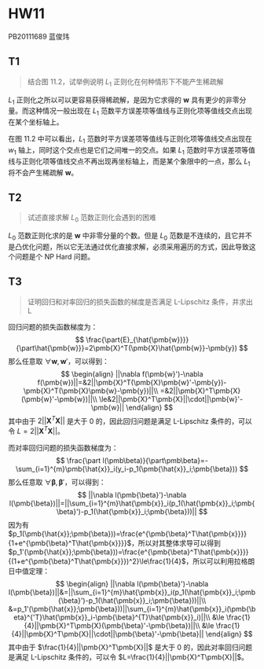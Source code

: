# HW11

PB20111689 蓝俊玮

## T1

> 结合图 11.2，试举例说明 $L_1$ 正则化在何种情形下不能产生稀疏解

$L_1$ 正则化之所以可以更容易获得稀疏解，是因为它求得的 $\pmb{w}$ 具有更少的非零分量。而这种情况一般出现在 $L_1$ 范数平方误差项等值线与正则化项等值线交点出现在某个坐标轴上。

在图 11.2 中可以看出，$L_1$ 范数时平方误差项等值线与正则化项等值线交点出现在 $w_1$ 轴上，同时这个交点也是它们之间唯一的交点。如果 $L_1$ 范数时平方误差项等值线与正则化项等值线交点不再出现再坐标轴上，而是某个象限中的一点，那么 $L_1$ 将不会产生稀疏解 $\pmb{w}$。

## T2

> 试述直接求解 $L_0$ 范数正则化会遇到的困难

$L_0$ 范数正则化求的是 $\pmb{w}$ 中非零分量的个数。但是 $L_0$ 范数是不连续的，且它并不是凸优化问题，所以它无法通过优化直接求解，必须采用遍历的方式，因此导致这个问题是个 NP Hard 问题。

## T3

> 证明回归和对率回归的损失函数的梯度是否满足 L-Lipschitz 条件，并求出 L

回归问题的损失函数梯度为：
$$
\frac{\part{E}_{\hat{\pmb{w}}}}{\part\hat{\pmb{w}}}=2\pmb{X}^T(\pmb{X}\hat{\pmb{w}}-\pmb{y})
$$
那么任意取 $\forall \pmb{w},\pmb{w}'$，可以得到：
$$
\begin{align}
||\nabla f(\pmb{w}')-\nabla f(\pmb{w})||=&2||\pmb{X}^T(\pmb{X}\pmb{w}'-\pmb{y})-\pmb{X}^T(\pmb{X}\pmb{w}-\pmb{y})||\\
=&2||\pmb{X}^T\pmb{X}(\pmb{w}'-\pmb{w})||\\
\le&2||\pmb{X}^T\pmb{X}||\cdot||\pmb{w}'-\pmb{w}||
\end{align}
$$
其中由于 $2||\pmb{X}^T\pmb{X}||$ 是大于 0 的，因此回归问题是满足 L-Lipschitz 条件的，可以令 $L=2||\pmb{X}^T\pmb{X}||$。

而对率回归问题的损失函数梯度为：
$$
\frac{\part l(\pmb\beta)}{\part\pmb\beta}=-\sum_{i=1}^{m}\pmb{\hat{x}}_i(y_i-p_1(\pmb{\hat{x}}_i;\pmb{\beta}))
$$
那么任意取 $\forall \pmb{\beta},\pmb{\beta}'$，可以得到：
$$
||\nabla l(\pmb{\beta}')-\nabla l(\pmb{\beta})||=||\sum_{i=1}^{m}\hat{\pmb{x}}_i(p_1(\hat{\pmb{x}}_i;\pmb{\beta}')-p_1(\hat{\pmb{x}}_i;\pmb{\beta}))||
$$
因为有 $p_1(\pmb{\hat{x}};\pmb{\beta}))=\frac{e^{\pmb{\beta}^T\hat{\pmb{x}}}}{1+e^{\pmb{\beta}^T\hat{\pmb{x}}}}$，所以对其整体求导可以得到 $p_1'(\pmb{\hat{x}};\pmb{\beta}))=\frac{e^{\pmb{\beta}^T\hat{\pmb{x}}}}{(1+e^{\pmb{\beta}^T\hat{\pmb{x}}})^2}\le\frac{1}{4}$，所以可以利用拉格朗日中值定理：
$$
\begin{align}
||\nabla l(\pmb{\beta}')-\nabla l(\pmb{\beta})||&=||\sum_{i=1}^{m}\hat{\pmb{x}}_i(p_1(\hat{\pmb{x}}_i;\pmb{\beta}')-p_1(\hat{\pmb{x}}_i;\pmb{\beta}))||\\
&=p_1'(\pmb{\hat{x}};\pmb{\beta}))||\sum_{i=1}^{m}\hat{\pmb{x}}_i(\pmb{\beta}^{'T}\hat{\pmb{x}}_i-\pmb{\beta}^{T}\hat{\pmb{x}}_i)||\\
&\le \frac{1}{4}||\pmb{X}^T\pmb{X}(\pmb{\beta}'-\pmb{\beta})||\\
&\le \frac{1}{4}||\pmb{X}^T\pmb{X}||\cdot||\pmb{\beta}'-\pmb{\beta}||
\end{align}
$$
其中由于 $\frac{1}{4}||\pmb{X}^T\pmb{X}||$ 是大于 0 的，因此对率回归问题是满足 L-Lipschitz 条件的，可以令 $L=\frac{1}{4}||\pmb{X}^T\pmb{X}||$。
